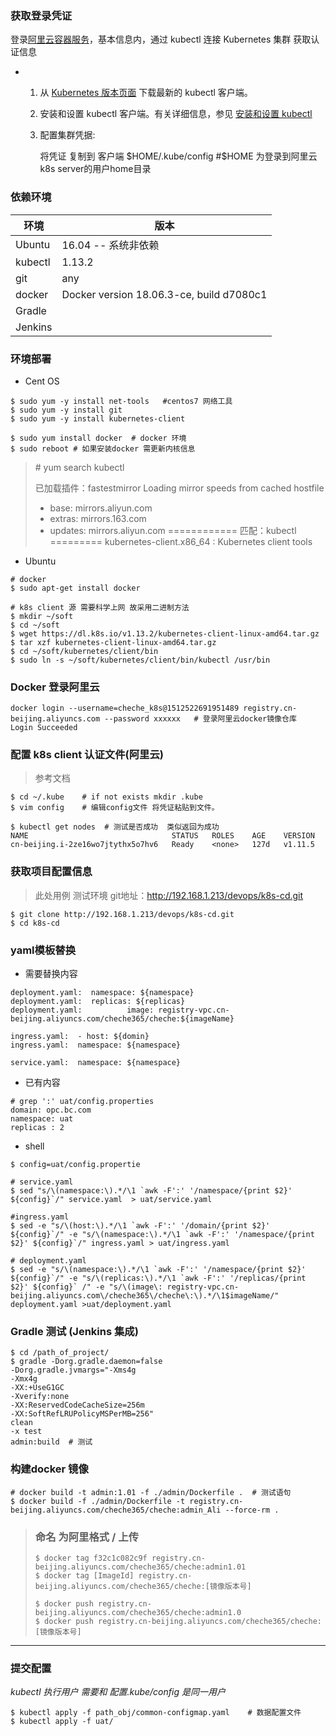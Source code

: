### 获取登录凭证

登录[阿里云容器服务](<https://cs.console.aliyun.com/?spm=5176.2020520001.aliyun_sidebar.10.69864bd3N5GRIT#/k8s/cluster/c4082eec4463a4912b3f0df1c27929063/info?eci=false>)，基本信息内，通过 kubectl 连接 Kubernetes 集群 获取认证信息

* 1. 从 [Kubernetes 版本页面](https://github.com/kubernetes/kubernetes/blob/master/CHANGELOG.md) 下载最新的 kubectl 客户端。

  2. 安装和设置 kubectl 客户端。有关详细信息，参见 [安装和设置 kubectl](https://kubernetes.io/docs/tasks/kubectl/install/)

  3. 配置集群凭据:

     将凭证 复制到 客户端  $HOME/.kube/config   #\$HOME 为登录到阿里云k8s server的用户home目录 



### 依赖环境

| 环境    | 版本                                     |
| ------- | ---------------------------------------- |
| Ubuntu  | 16.04   -- 系统非依赖                    |
| kubectl | 1.13.2                                   |
| git     | any                                      |
| docker  | Docker version 18.06.3-ce, build d7080c1 |
| Gradle  |                                          |
| Jenkins |                                          |

### 环境部署

- Cent OS

```shell
$ sudo yum -y install net-tools   #centos7 网络工具
$ sudo yum -y install git
$ sudo yum -y install kubernetes-client

$ sudo yum install docker  # docker 环境
$ sudo reboot # 如果安装docker 需更新内核信息
```

> \# yum search kubectl
>
> 已加载插件：fastestmirror
> Loading mirror speeds from cached hostfile
>
> - base: mirrors.aliyun.com
> - extras: mirrors.163.com
> - updates: mirrors.aliyun.com
>   ============ 匹配：kubectl =========
>   kubernetes-client.x86_64 : Kubernetes client tools

- Ubuntu

```shell
# docker
$ sudo apt-get install docker

# k8s client 源 需要科学上网 故采用二进制方法
$ mkdir ~/soft
$ cd ~/soft
$ wget https://dl.k8s.io/v1.13.2/kubernetes-client-linux-amd64.tar.gz
$ tar xzf kubernetes-client-linux-amd64.tar.gz
$ cd ~/soft/kubernetes/client/bin
$ sudo ln -s ~/soft/kubernetes/client/bin/kubectl /usr/bin
```



### Docker 登录阿里云

```
docker login --username=cheche_k8s@1512522691951489 registry.cn-beijing.aliyuncs.com --password xxxxxx   # 登录阿里云docker镜像仓库
Login Succeeded
```



### 配置 k8s client 认证文件(阿里云)

> 参考文档

```shell
$ cd ~/.kube    # if not exists mkdir .kube
$ vim config    # 编辑config文件 将凭证粘贴到文件。

$ kubectl get nodes  # 测试是否成功  类似返回为成功
NAME                                STATUS   ROLES    AGE    VERSION
cn-beijing.i-2ze16wo7jtythx5o7hv6   Ready    <none>   127d   v1.11.5
```



### 获取项目配置信息

> 此处用例 测试环境 git地址：http://192.168.1.213/devops/k8s-cd.git

```shell
$ git clone http://192.168.1.213/devops/k8s-cd.git
$ cd k8s-cd
```



### yaml模板替换

* 需要替换内容

```
deployment.yaml:  namespace: ${namespace}
deployment.yaml:  replicas: ${replicas}
deployment.yaml:          image: registry-vpc.cn-beijing.aliyuncs.com/cheche365/cheche:${imageName}

ingress.yaml:  - host: ${domin}
ingress.yaml:  namespace: ${namespace}

service.yaml:  namespace: ${namespace}
```

* 已有内容

```shell
# grep ':' uat/config.properties
domain: opc.bc.com
namespace: uat
replicas : 2
```

* shell 

```shell
$ config=uat/config.propertie

# service.yaml 
$ sed "s/\(namespace:\).*/\1 `awk -F':' '/namespace/{print $2}' ${config}`/" service.yaml  > uat/service.yaml

#ingress.yaml
$ sed -e "s/\(host:\).*/\1 `awk -F':' '/domain/{print $2}' ${config}`/" -e "s/\(namespace:\).*/\1 `awk -F':' '/namespace/{print $2}' ${config}`/" ingress.yaml > uat/ingress.yaml

# deployment.yaml
$ sed -e "s/\(namespace:\).*/\1 `awk -F':' '/namespace/{print $2}' ${config}`/" -e "s/\(replicas:\).*/\1 `awk -F':' '/replicas/{print $2}' ${config}` /" -e "s/\(image\: registry-vpc.cn-beijing.aliyuncs.com\/cheche365\/cheche\:\).*/\1$imageName/" deployment.yaml >uat/deployment.yaml

```



### Gradle 测试   (Jenkins 集成)

```
$ cd /path_of_project/
$ gradle -Dorg.gradle.daemon=false
-Dorg.gradle.jvmargs="-Xms4g
-Xmx4g
-XX:+UseG1GC
-Xverify:none
-XX:ReservedCodeCacheSize=256m
-XX:SoftRefLRUPolicyMSPerMB=256"
clean
-x test
admin:build  # 测试
```



### 构建docker 镜像

```shell
# docker build -t admin:1.01 -f ./admin/Dockerfile .  # 测试语句
$ docker build -f ./admin/Dockerfile -t registry.cn-beijing.aliyuncs.com/cheche365/cheche:admin_Ali --force-rm .
```

> ### 命名 为阿里格式 / 上传
>
> ```
> $ docker tag f32c1c082c9f registry.cn-beijing.aliyuncs.com/cheche365/cheche:admin1.01
> $ docker tag [ImageId] registry.cn-beijing.aliyuncs.com/cheche365/cheche:[镜像版本号]
> 
> $ docker push registry.cn-beijing.aliyuncs.com/cheche365/cheche:admin1.0
> $ docker push registry.cn-beijing.aliyuncs.com/cheche365/cheche:[镜像版本号]
> ```



_____

### 提交配置

 *kubectl 执行用户 需要和 配置.kube/config 是同一用户*

```shell
$ kubectl apply -f path_obj/common-configmap.yaml    # 数据配置文件
$ kubectl apply -f uat/
```

